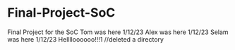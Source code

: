 # Final-Project-SoC

Final Project for the SoC
Tom was here 1/12/23
Alex was here 1/12/23
Selam was here 1/12/23
Helllloooooo!!!1
//deleted a directory
